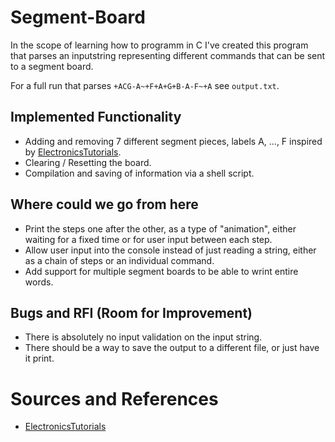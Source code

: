 # Segment-Board
In the scope of learning how to programm in C I've created this program that parses an inputstring representing different commands that can be sent to a segment board.

For a full run that parses `+ACG-A~+F+A+G+B-A-F~+A` see `output.txt`.

## Implemented Functionality
* Adding and removing 7 different segment pieces, labels A, ..., F inspired by [ElectronicsTutorials](https://www.electronics-tutorials.ws/blog/7-segment-display-tutorial.html).
* Clearing / Resetting the board.
* Compilation and saving of information via a shell script.

## Where could we go from here
* Print the steps one after the other, as a type of "animation", either waiting for a fixed time or for user input between each step.
* Allow user input into the console instead of just reading a string, either as a chain of steps or an individual command.
* Add support for multiple segment boards to be able to wrint entire words.

## Bugs and RFI (Room for Improvement)
* There is absolutely no input validation on the input string.
* There should be a way to save the output to a different file, or just have it print.

# Sources and References
* [ElectronicsTutorials](https://www.electronics-tutorials.ws/blog/7-segment-display-tutorial.html)
